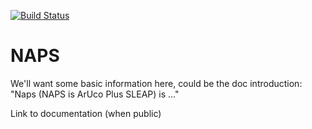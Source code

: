 [![Build Status](https://app.travis-ci.com/kocherlab/naps.svg?token=ircbiWZ698cZ4HwHmAqi&branch=main)](https://app.travis-ci.com/kocherlab/naps)

# NAPS

We'll want some basic information here, could be the doc introduction: "Naps (NAPS is ArUco Plus SLEAP) is ..."

Link to documentation (when public)

